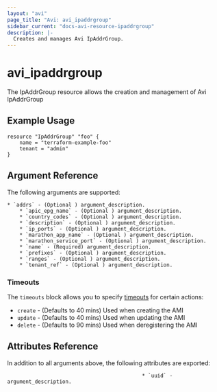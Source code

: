 ```yaml
---
layout: "avi"
page_title: "Avi: avi_ipaddrgroup"
sidebar_current: "docs-avi-resource-ipaddrgroup"
description: |-
  Creates and manages Avi IpAddrGroup.
---
```


# avi_ipaddrgroup

The IpAddrGroup resource allows the creation and management of Avi IpAddrGroup

## Example Usage

```hcl
resource "IpAddrGroup" "foo" {
    name = "terraform-example-foo"
    tenant = "admin"
}
```

## Argument Reference

The following arguments are supported:

    * `addrs` - (Optional ) argument_description.
        * `apic_epg_name` - (Optional ) argument_description.
        * `country_codes` - (Optional ) argument_description.
        * `description` - (Optional ) argument_description.
        * `ip_ports` - (Optional ) argument_description.
        * `marathon_app_name` - (Optional ) argument_description.
        * `marathon_service_port` - (Optional ) argument_description.
        * `name` - (Required) argument_description.
        * `prefixes` - (Optional ) argument_description.
        * `ranges` - (Optional ) argument_description.
        * `tenant_ref` - (Optional ) argument_description.
        
### Timeouts

The `timeouts` block allows you to specify [timeouts](https://www.terraform.io/docs/configuration/resources.html#timeouts) for certain actions:

* `create` - (Defaults to 40 mins) Used when creating the AMI
* `update` - (Defaults to 40 mins) Used when updating the AMI
* `delete` - (Defaults to 90 mins) Used when deregistering the AMI

## Attributes Reference

In addition to all arguments above, the following attributes are exported:

                                                * `uuid` - argument_description.
    
